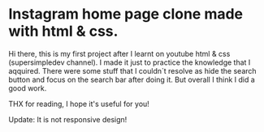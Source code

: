 # Instagram home page clone made with html & css.


Hi there, this is my first project after I learnt on youtube html & css (supersimpledev channel).
I made it just to practice the knowledge that I aqquired.
There were some stuff that I couldn´t resolve as hide the search button and focus on the search bar after doing it.
But overall I think I did a good work.

THX for reading, I hope it's useful for you!

Update: It is not responsive design!
